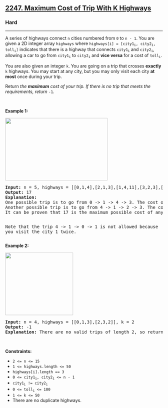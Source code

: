 <h2><a href="https://leetcode.com/problems/maximum-cost-of-trip-with-k-highways/">2247. Maximum Cost of Trip With K Highways</a></h2><h3>Hard</h3><hr><div><p>A series of highways connect <code>n</code> cities numbered from <code>0</code> to <code>n - 1</code>. You are given a 2D integer array <code>highways</code> where <code>highways[i] = [city1<sub>i</sub>, city2<sub>i</sub>, toll<sub>i</sub>]</code> indicates that there is a highway that connects <code>city1<sub>i</sub></code> and <code>city2<sub>i</sub></code>, allowing a car to go from <code>city1<sub>i</sub></code> to <code>city2<sub>i</sub></code> and <strong>vice versa</strong> for a cost of <code>toll<sub>i</sub></code>.</p>

<p>You are also given an integer <code>k</code>. You are going on a trip that crosses <strong>exactly</strong> <code>k</code> highways. You may start at any city, but you may only visit each city <strong>at most</strong> once during your trip.</p>

<p>Return<em> the <strong>maximum</strong> cost of your trip. If there is no trip that meets the requirements, return </em><code>-1</code><em>.</em></p>

<p>&nbsp;</p>
<p><strong>Example 1:</strong></p>
<img src="https://assets.leetcode.com/uploads/2022/04/18/image-20220418173304-1.png" style="height: 200px; width: 327px;">
<pre><strong>Input:</strong> n = 5, highways = [[0,1,4],[2,1,3],[1,4,11],[3,2,3],[3,4,2]], k = 3
<strong>Output:</strong> 17
<strong>Explanation:</strong>
One possible trip is to go from 0 -&gt; 1 -&gt; 4 -&gt; 3. The cost of this trip is 4 + 11 + 2 = 17.
Another possible trip is to go from 4 -&gt; 1 -&gt; 2 -&gt; 3. The cost of this trip is 11 + 3 + 3 = 17.
It can be proven that 17 is the maximum possible cost of any valid trip.

Note that the trip 4 -&gt; 1 -&gt; 0 -&gt; 1 is not allowed because you visit the city 1 twice.
</pre>

<p><strong>Example 2:</strong></p>
<img src="https://assets.leetcode.com/uploads/2022/04/18/image-20220418173342-2.png" style="height: 200px; width: 217px;">
<pre><strong>Input:</strong> n = 4, highways = [[0,1,3],[2,3,2]], k = 2
<strong>Output:</strong> -1
<strong>Explanation:</strong> There are no valid trips of length 2, so return -1.
</pre>

<p>&nbsp;</p>
<p><strong>Constraints:</strong></p>

<ul>
	<li><code>2 &lt;= n &lt;= 15</code></li>
	<li><code>1 &lt;= highways.length &lt;= 50</code></li>
	<li><code>highways[i].length == 3</code></li>
	<li><code>0 &lt;= city1<sub>i</sub>, city2<sub>i</sub> &lt;= n - 1</code></li>
	<li><code>city1<sub>i</sub> != city2<sub>i</sub></code></li>
	<li><code>0 &lt;= toll<sub>i</sub> &lt;= 100</code></li>
	<li><code>1 &lt;= k &lt;= 50</code></li>
	<li>There are no duplicate highways.</li>
</ul>
</div>